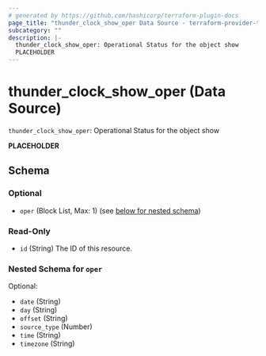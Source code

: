 ```yaml
---
# generated by https://github.com/hashicorp/terraform-plugin-docs
page_title: "thunder_clock_show_oper Data Source - terraform-provider-thunder"
subcategory: ""
description: |-
  thunder_clock_show_oper: Operational Status for the object show
  PLACEHOLDER
---
```


# thunder_clock_show_oper (Data Source)

`thunder_clock_show_oper`: Operational Status for the object show

__PLACEHOLDER__



<!-- schema generated by tfplugindocs -->
## Schema

### Optional

- `oper` (Block List, Max: 1) (see [below for nested schema](#nestedblock--oper))

### Read-Only

- `id` (String) The ID of this resource.

<a id="nestedblock--oper"></a>
### Nested Schema for `oper`

Optional:

- `date` (String)
- `day` (String)
- `offset` (String)
- `source_type` (Number)
- `time` (String)
- `timezone` (String)


